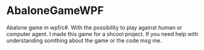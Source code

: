 # AbaloneGameWPF
Abalone game in wpf/c#. With the possibility to play against human or computer agent.
I made this game for a shcool project.
If you need help with understanding somthing about the game or the code msg me.
